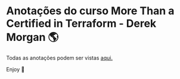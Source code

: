# Anotações do curso More Than a Certified in Terraform - Derek Morgan 🌎

Todas as anotações podem ser vistas [aqui.](https://phantom-gas-9c7.notion.site/More-than-Certified-in-Terraform-6da327c362a44584aa39dc52704e5991)

Enjoy 🚀
